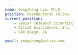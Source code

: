 ```yaml
---
name: Yongsheng Liu, Ph.D.
position: Postdoctoral Fellow
current_position:
    - Senior Research Scientist
    - ActivX Biosciences, Inc.
    - San Diego, CA

email: yongsheng@activx.com

---
```

